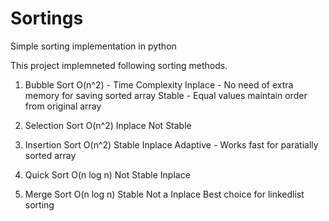 # Sortings

Simple sorting implementation in python

This project implemneted following sorting methods. 

1. Bubble Sort
    O(n^2) - Time Complexity
    Inplace - No need of extra memory for saving sorted array
    Stable  - Equal values maintain order from original array
 
2. Selection Sort
    O(n^2)
    Inplace
    Not Stable
  
3. Insertion Sort
    O(n^2)
    Stable
    Inplace
    Adaptive - Works fast for paratially sorted array
  
4. Quick Sort
    O(n log n)
    Not Stable
    Inplace
  
5. Merge Sort
    O(n log n)
    Stable
    Not a Inplace
    Best choice for linkedlist sorting
  
